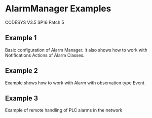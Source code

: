# AlarmManager Examples

CODESYS V3.5 SP16 Patch 5

## Example 1
Basic configuration of Alarm Manager. It also shows how to work with Notifications Actions of Alarm Classes.

## Example 2
Example shows how to work with Alarm with observation type Event.

## Example 3
Example of remote handling of PLC alarms in the network
